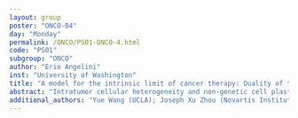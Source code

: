 ```yaml
---
layout: group
poster: "ONCO-04"
day: "Monday"
permalink: /ONCO/PS01-ONCO-4.html
code: "PS01"
subgroup: "ONCO"
author: "Erin Angelini"
inst: "University of Washington"
title: "A model for the intrinsic limit of cancer therapy: Duality of treatment-induced cell death and treatment-induced stemness"
abstract: "Intratumor cellular heterogeneity and non-genetic cell plasticity in tumors pose a recently recognized challenge to cancer treatment. Because of the dispersion of initial cell states within a clonal tumor cell population, a perturbation imparted by a cytocidal drug only kills a fraction of cells. Due to dynamic instability of cellular states the cells not killed are pushed by the treatment into a variety of functional states, including a “stem-like state” that confers resistance to treatment and regenerative capacity. This immanent stress-induced stemness competes against cell death in response to the same perturbation and may explain the near-inevitable recurrence after any treatment. This double-edged-sword mechanism of treatment complements the selection of preexisting resistant cells in explaining post-treatment progression. Unlike selection, the induction of a resistant state has not been systematically analyzed as an immanent cause of relapse. Here, we present a generic elementary model and analytical examination of this intrinsic limitation to therapy. We show how the relative proclivity towards cell death versus transition into a stem-like state, as a function of drug dose, establishes either a window of opportunity for containing tumors or the inevitability of progression following therapy. The model considers measurable cell behaviors independent of specific molecular pathways and provides a new theoretical framework for optimizing therapy dosing and scheduling as cancer treatment paradigms move from “maximal tolerated dose,” which may promote therapy induced-stemness, to repeated “minimally effective doses” (as in adaptive therapies), which contain the tumor and avoid therapy-induced progression."
additional_authors: "Yue Wang (UCLA); Joseph Xu Zhou (Novartis Institutes); Hong Qian (University of Washington); Sui Huang (Institute for Systems Biology)"
---
```

